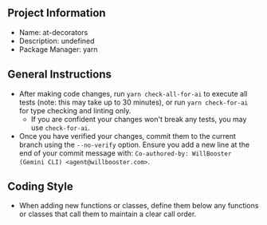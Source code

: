 ## Project Information

- Name: at-decorators
- Description: undefined
- Package Manager: yarn

## General Instructions

- After making code changes, run `yarn check-all-for-ai` to execute all tests (note: this may take up to 30 minutes), or run `yarn check-for-ai` for type checking and linting only.
  - If you are confident your changes won't break any tests, you may use `check-for-ai`.
- Once you have verified your changes, commit them to the current branch using the `--no-verify` option. Ensure you add a new line at the end of your commit message with: `Co-authored-by: WillBooster (Gemini CLI) <agent@willbooster.com>`.

## Coding Style

- When adding new functions or classes, define them below any functions or classes that call them to maintain a clear call order.
